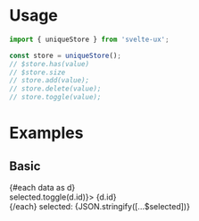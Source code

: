 <script lang="ts">
	import Preview from '$lib/components/Preview.svelte';
	import Checkbox from '$lib/components/Checkbox.svelte';
	import TextField from '$lib/components/TextField.svelte';

	import uniqueStore from '$lib/stores/uniqueStore.js';

	const data = Array.from({ length: 5 }).map((_,i) => {
    return {
      id: i + 1
    }
  });

	const selected = uniqueStore();
</script>

<h1>Usage</h1>

```js
import { uniqueStore } from 'svelte-ux';

const store = uniqueStore();
// $store.has(value)
// $store.size
// store.add(value);
// store.delete(value);
// store.toggle(value);
```

<h1>Examples</h1>

<h2>Basic</h2>

<Preview>
	{#each data as d}
		<div>
			<Checkbox checked={$selected.has(d.id)} on:change={() => selected.toggle(d.id)}>
				{d.id}
			</Checkbox>
		</div>
	{/each}
	selected: {JSON.stringify([...$selected])}
</Preview>
